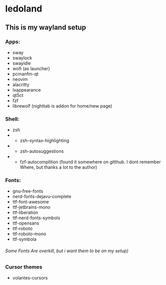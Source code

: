 # ledoland

## This is my wayland setup

### Apps:
- sway
- swaylock
- swayidle
- wofi (as launcher)
- pcmanfm-qt
- neovim
- alacritty
- lxappearance
- qt5ct
- fzf
- librewolf (nighttab is addon for home/new page)

### Shell:
- zsh
- - zsh-syntax-highlighting
- - zsh-autosuggestions
- - fzf-autocomplition (found it somewhere on gitthub. I dont remember Where, but thanks a lot to the author)

### Fonts:
- gnu-free-fonts
- nerd-fonts-dejavu-complete
- ttf-font-awesome
- ttf-jetbrains-mono
- ttf-liberation
- ttf-nerd-fonts-symbols
- ttf-opensans
- ttf-roboto
- ttf-roboto-mono
- ttf-symbola
###### Some Fonts Are overkill, but i want them to be on my setup)

### Cursor themes
- volantes-cursors
